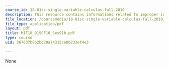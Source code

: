 ```yaml
---
course_id: 18-01sc-single-variable-calculus-fall-2010
description: This resource contains informations related to improper integrals.
file_location: /coursemedia/18-01sc-single-variable-calculus-fall-2010/367637b0b2bd20a74315ce8b233ef4e3_MIT18_01SCF10_Ses91b.pdf
file_type: application/pdf
layout: pdf
title: MIT18_01SCF10_Ses91b.pdf
type: course
uid: 367637b0b2bd20a74315ce8b233ef4e3

---
```

None